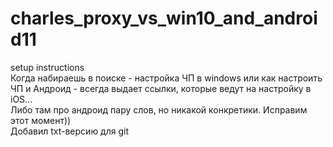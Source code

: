 # charles_proxy_vs_win10_and_android11
setup instructions  
Когда набираешь в поиске - настройка ЧП в windows
или как настроить ЧП и Андроид - всегда выдает ссылки,
которые ведут на настройку в iOS...  
Либо там про андроид пару слов, но никакой конкретики.
Исправим этот момент))  
Добавил txt-версию для git
